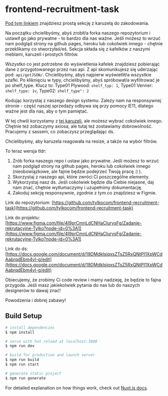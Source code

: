 # frontend-recruitment-task

[Pod tym linkiem](https://www.figma.com/file/4I9prCmnLdCNHaClurysFg/Zadanie-rekrutacyjne-Tylko?node-id=0%3A1) znajdziesz prostą sekcję z karuzelą do zakodowania. 

Na początku chcielibyśmy, abyś zrobił/a forka naszego repozytorium i ustawił go jako prywatne - to bardzo dla nas ważne. Jeśli możesz to wrzuć nam podgląd strony na github pages, heroku lub cokolwiek innego - chętnie przeklikamy co stworzyłaś/eś. 
Sekcja składa się z kafelków z naszymi meblami, karuzeli i prostych filtrów. 


Wszystko co jest potrzebne do wyświetlenia kafelek znajdziesz pobierając dane z przygotowanego przez nas api. Z api skomunikujesz się uderzając pod: `api/getJSON/`. Chcielibyśmy, abyś najpierw wyświetlił/a wszystkie szafki. Po kliknięciu w typy, chcielibyśmy, abyś spróbował/a wyfiltrować je po shelf_type. Klucz to: Type01 Plywood: `shelf_typ: 1`, Type01 Venner: `shelf_type: 1v`, Type02: `shelf_type": 2`

Kodując korzystaj z naszego design systemu. Zależy nam na responsywnej stronie - część naszej sprzedaży odbywa się przy pomocy IE11, dlatego ważne jest dla nas, aby o tym pamiętać.

W tej chwili korzystamy z [tej karuzeli](https://flickity.metafizzy.co/options.html), ale możesz wybrać cokolwiek innego. Chętnie też zobaczymy axiosa, ale tutaj też zostawiamy dobrowolność. 
Pracujemy z sassem, co zobaczysz przeglądając ds.

Chcielibyśmy, aby karuzela reagowała na resize, a także na wybór filtrów.  
 

To teraz wersja tldr: 
1. Zrób forka naszego repo i ustaw jako prywatne. Jeśli możesz to wrzuć nam podgląd strony na github pages, heroku lub cokolwiek innego (nieobowiązkowe, ale fajnie będzie podejrzeć Twoją pracę :) ).
2. Skorzystaj z naszego api, które zwróci Ci poszczególne elementy.
3. Wykorzystaj nasz ds. Jeśli cokolwiek będzie dla Ciebie niejasne, daj nam znać, chętnie wytłumaczymy i uzupełnimy dokumentację. 
4. Zakoduj sekcję responsywnie, zgodnie z tym co znajdziesz w Figmie. 
 
Link do repozytorium: 
[https://github.com/tylkocom/frontend-recruitment-task](https://github.com/tylkocom/frontend-recruitment-task)

Link do projektu: 
[https://www.figma.com/file/4I9prCmnLdCNHaClurysFg/Zadanie-rekrutacyjne-Tylko?node-id=0%3A1](https://www.figma.com/file/4I9prCmnLdCNHaClurysFg/Zadanie-rekrutacyjne-Tylko?node-id=0%3A1)

Link do ds:
[https://docs.google.com/document/d/19DMdkIsiqxsZTsZ5RxQNtPI1XpWCdAabrqdEbm4vl-g/edit](https://docs.google.com/document/d/19DMdkIsiqxsZTsZ5RxQNtPI1XpWCdAabrqdEbm4vl-g/edit)


Obiecujemy, że zrobimy Ci code review i mamy nadzieję, że będzie to fajna przygoda. 
Jeśli masz jakiekolwiek pytania do nas lub do naszych designerów to dawaj znać!


Powodzenia i dobrej zabawy!








## Build Setup

```bash
# install dependencies
$ npm install

# serve with hot reload at localhost:3000
$ npm run dev

# build for production and launch server
$ npm run build
$ npm run start

# generate static project
$ npm run generate
```

For detailed explanation on how things work, check out [Nuxt.js docs](https://nuxtjs.org).
